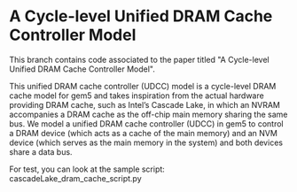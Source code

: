 # A Cycle-level Unified DRAM Cache Controller Model

This branch contains code associated to the paper titled "A Cycle-level Unified DRAM Cache Controller Model".

This unified DRAM cache controller (UDCC) model is a cycle-level DRAM cache model for gem5 and takes inspiration from
the actual hardware providing DRAM cache, such as Intel’s Cascade Lake, in which an NVRAM accompanies a DRAM cache as the off-chip main 
memory sharing the same bus. We model a unified DRAM cache controller (UDCC) in gem5 to control a DRAM device (which acts as a cache of 
the main memory) and an NVM device (which serves as the main memory in the system) and both devices share a data bus.

For test, you can look at the sample script: cascadeLake_dram_cache_script.py
